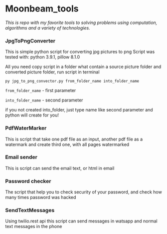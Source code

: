 # Moonbeam_tools
_This is repo with my favorite tools to solving problems using computation, 
algorithms and a variety of technologies._

### JpgToPngConverter 
This is simple python script for converting jpg pictures to png
Script was tested with: python 3.9.1, pillow 8.1.0

All you need copy script in a folder what contain a source picture folder and converted picture folder, run script in terminal

`py jpg_to_png_convector.py from_folder_name into_folder_name`

`from_folder_name` - first parameter

`into_folder_name` - second parameter

if you not created into_folder, just type name like second parameter and python will create for you!

### PdfWaterMarker 
This is script that take one pdf file as an input, another pdf file as a watermark
and create third one, with all pages watermarked 

### Email sender 
This is script can send the email text, or html in email

### Password checker 
The script that help you to check security of your password, 
and check how many times password was hacked 

### SendTextMessages
Using twilio.rest api this script can send messages in watsapp and normal text messages in the phone

